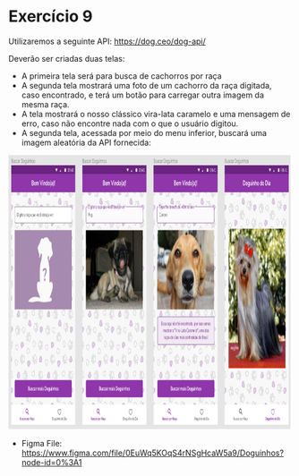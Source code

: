 # Exercício 9

Utilizaremos a seguinte API: https://dog.ceo/dog-api/

Deverão ser criadas duas telas:

- A primeira tela será para busca de cachorros por raça
- A segunda tela mostrará uma foto de um cachorro da raça digitada, caso encontrado, e terá um botão para carregar outra imagem da mesma raça.
- A tela mostrará o nosso clássico vira-lata caramelo e uma mensagem de erro, caso não encontre nada com o que o usuário digitou.
- A segunda tela, acessada por meio do menu inferior, buscará uma imagem aleatória da API fornecida:

<img src="telas-app.png"  width="1500" height="490">

- Figma File: https://www.figma.com/file/0EuWq5KOqS4rNSgHcaW5a9/Doguinhos?node-id=0%3A1
